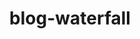 ---
layout: blog-by-tag
title: blog-waterfall
permalink: blog/tag/waterfall/
colour:
category: waterfall
---